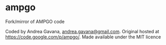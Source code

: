 # ampgo
Fork/mirror of AMPGO code

Coded by Andrea Gavana, andrea.gavana@gmail.com.  Original hosted at https://code.google.com/p/ampgo/.  Made available under the MIT licence

